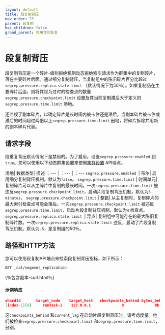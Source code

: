 ```yaml
---
layout: default
title: 段复制背压
nav_order: 75
parent: 段复制
has_children: false
grand_parent: 可用性和恢复
---
```


# 段复制背压

段复制背压是一个碎片-级别拒绝机制动态拒绝索引请求作为群集中的复制碎片，落在主要碎片后面。通过细分复制背压，当复制组中的陈旧碎片百分比超过`segrep.pressure.replica.stale.limit` （默认情况下为50％）。如果复制品在主要碎片后面，则将其视为过时的检查点的数量`segrep.pressure.checkpoint.limit` 设置及其当前复制滞后大于定义的`segrep.pressure.time.limit` 场地。

还监视了副本碎片，以确定碎片是长时间内被卡住还是滞后。当副本碎片被卡住或滞后的时间超过两倍以上`segrep.pressure.time.limit` 田地，将碎片拆除并用新的副本碎片代替。

## 请求字段

段重复背压默认情况下是禁用的。为了启用，设置`segrep.pressure.enabled` 到`true`。您可以使用以下动态群集设置来使用[集群设置]({{site.url}}{{site.baseurl}}/api-reference/cluster-api/cluster-settings/) API端点。

场地| 数据类型| 描述
：--- | ：--- | ：---
`segrep.pressure.enabled `| 布尔| 启用细分复制背压机制。默认为`false`。
`segrep.pressure.time.limit` | 时间单元| 复制碎片可以从主碎片中复制的最长时间。一次`segrep.pressure.time.limit` 被违反`segrep.pressure.checkpoint.limit`，启动片段复制背压机制。默认为`5 minutes`。
`segrep.pressure.checkpoint.limit` | 整数| 从主复制时，复制碎片的最大索引检查点可能会落后。一次`segrep.pressure.checkpoint.limit` 被违反`segrep.pressure.time.limit`，启动片段复制背压机制。默认为`4` 检查点。
`segrep.pressure.replica.stale.limit `| 浮点| 复制组中可能存在的最大陈旧复制碎片数。一次`segrep.pressure.replica.stale.limit` 违反，启动了片段复制背压机制。默认为`.5`，是复制组的50％。

## 路径和HTTP方法

您可以使用段复制API端点来检索段复制背压指标，如下所示：

```bash
GET _cat/segment_replication
```
{％包含副本-curl.html％}

#### 示例响应

```json
shardId       target_node    target_host   checkpoints_behind bytes_behind   current_lag   last_completed_lag   rejected_requests
[index-1][0]     runTask-1    127.0.0.1              0              0b           0s              7ms                    0
```

这`checkpoints_behind` 和`current_lag` 在启动片段复制背压时，请考虑度量。他们被检查`segrep.pressure.checkpoint.limit` 和`segrep.pressure.time.limit`， 分别。

